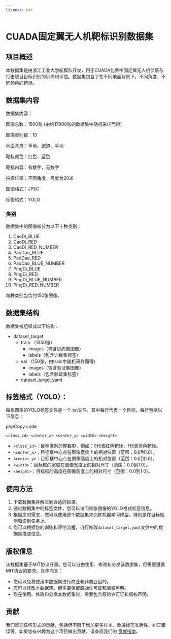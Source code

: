 ```yaml
---
license: mit
---
```


# CUADA固定翼无人机靶标识别数据集

## 项目概述

本数据集是由浙江工业大学航模队开发，用于CUADA比赛中固定翼无人机侦察与打击项目目标识别的训练和评估。数据集包含了在不同地面背景下，不同角度，不同颜色的靶标。

## 数据集内容

数据集内容：

图像总数：1500张 (由约17000张的数据集中随机采样而得)

图像类别数：10

地面背景：草地、跑道、平地

靶标颜色：红色、蓝色

靶标内容：有数字，无数字

拍摄位置：不同角度，高度为20米

图像格式：JPEG

标签格式：YOLO

### 类别

数据集中的图像被分为以下十种类别：

1. CaoDi\_BLUE
2. CaoDi\_RED
3. CaoDi\_RED\_NUMBER
4. PaoDao\_BLUE
5. PaoDao\_RED
6. PaoDao\_BLUE\_NUMBER
7. PingDi\_BLUE
8. PingDi\_RED
9. PingDi\_BLUE\_NUMBER
10. PingDi\_RED\_NUMBER

每种类别包含约150张图像。

## 数据集结构

数据集被组织成以下结构：

- dataset\_target
    - train （1350张）
        - images（包含训练集图像）
        - labels（包含训练集标签）
    - val （150张，由train中随机采样而得）
        - images（包含验证集图像）
        - labels（包含验证集标签）
    - dataset\_target.yaml

## 标签格式（YOLO）：

每张图像的YOLO标签文件是一个.txt文件，其中每行代表一个目标，每行包括以下信息：

phpCopy code

`<class_id> <center_x> <center_y> <width> <height>` 

- `<class_id>`：目标类别的整数ID，例如：0代表红色靶标，1代表蓝色靶标。
- `<center_x>`：目标框中心点在图像宽度上的相对位置（范围：0.0到1.0）。
- `<center_y>`：目标框中心点在图像高度上的相对位置（范围：0.0到1.0）。
- `<width>`：目标框的宽度在图像宽度上的相对尺寸（范围：0.0到1.0）。
- `<height>`：目标框的高度在图像高度上的相对尺寸（范围：0.0到1.0）。

## 使用方法

1. 下载数据集并解压到合适的目录。
2. 通过数据集中的标签文件，您可以访问每张图像的YOLO格式标签信息。
3. 根据您的需求，您可以使用这个数据集来训练机器学习模型，特别是在目标检测和识别任务上。
4. 您可以根据您的训练和评估流程，自行修改`dataset_target.yaml`文件中的数据集描述信息。

## 版权信息

该数据集基于MIT协议开源。您可以自由使用、修改和分发该数据集，但需要遵循MIT协议的要求。具体而言：

- 您可以免费使用本数据集进行商业和非商业目的。
- 您可以修改本数据集，但需要保留原始许可证和版权声明。
- 您在使用、修改和分发本数据集时，需要包含原始许可证和版权声明。

## 贡献

我们欢迎任何形式的贡献，包括但不限于增加更多样本、改进标签准确性、纠正错误等。如果您有兴趣为这个项目做出贡献，请查阅我们的 [贡献指南](https://chat.openai.com/c/%E9%93%BE%E6%8E%A5%E5%88%B0%E8%B4%A1%E7%8C%AE%E6%8C%87%E5%8D%97%E6%96%87%E4%BB%B6)。